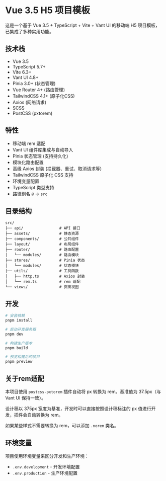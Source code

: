 # Vue 3.5 H5 项目模板

这是一个基于 Vue 3.5 + TypeScript + Vite + Vant UI 的移动端 H5 项目模板，已集成了多种实用功能。

## 技术栈
- Vue 3.5
- TypeScript 5.7+
- Vite 6.3+
- Vant UI 4.8+
- Pinia 3.0+ (状态管理)
- Vue Router 4+ (路由管理)
- TailwindCSS 4.1+ (原子化CSS)
- Axios (网络请求)
- SCSS
- PostCSS (pxtorem)

## 特性
- 移动端 rem 适配
- Vant UI 组件库集成与自动导入
- Pinia 状态管理 (支持持久化)
- 模块化路由配置
- 高级 Axios 封装 (拦截器、重试、取消请求等)
- TailwindCSS 原子化 CSS 支持
- 环境变量配置
- TypeScript 类型支持
- 路径别名 `@` -> `src`

## 目录结构
```
src/
├── api/                # API 接口
├── assets/             # 静态资源
├── components/         # 公共组件
├── layout/             # 布局组件
├── router/             # 路由配置
│   └── modules/        # 路由模块
├── stores/             # Pinia 状态
│   └── modules/        # 状态模块
├── utils/              # 工具函数
│   ├── http.ts         # Axios 封装
│   └── rem.ts          # rem 适配
└── views/              # 页面视图
```

## 开发

```bash
# 安装依赖
pnpm install

# 启动开发服务器
pnpm dev

# 构建生产版本
pnpm build

# 预览构建后的项目
pnpm preview
```

## 关于rem适配

本项目使用 `postcss-pxtorem` 插件自动将 px 转换为 rem。基准值为 37.5px（与 Vant UI 保持一致）。

设计稿以 375px 宽度为基准，开发时可以直接按照设计稿标注的 px 值进行开发，插件会自动转换为 rem。

如果某些样式不需要转换为 rem，可以添加 `.norem` 类名。

## 环境变量

项目使用环境变量来区分开发和生产环境：
- `.env.development` - 开发环境配置
- `.env.production` - 生产环境配置
